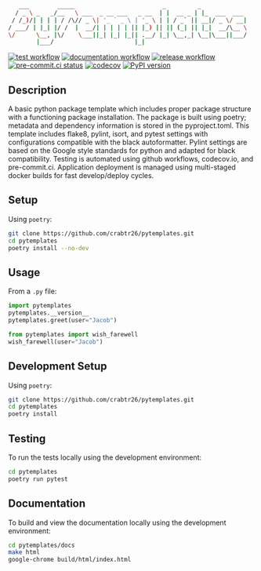 ```bash

   ___        _____                         _         _
  / _ \ _   _/__   \ ___  _ __ ___   _ __  | |  __ _ | |_  ___  ___
 / /_)/| | | | / /\// _ \| '_ ` _ \ | '_ \ | | / _` || __|/ _ \/ __|
/ ___/ | |_| |/ /  |  __/| | | | | || |_) || || (_| || |_|  __/\__ \
\/      \__, |\/    \___||_| |_| |_|| .__/ |_| \__,_| \__|\___||___/
        |___/                       |_|

```
<!-- source - https://patorjk.com/software/taag/#p=display&h=1&f=Ogre&t=PyTemplates -->

[![test workflow](https://github.com/PyTemplate/python_package/actions/workflows/test-and-lint.yaml/badge.svg)](https://github.com/PyTemplate/python_package/actions?query=workflow%3A%22Test+and+Lint%22++)
[![documentation workflow](https://github.com/PyTemplate/python_package/actions/workflows/pages/pages-build-deployment/badge.svg)](https://pytemplate.github.io/python_package/)
[![release workflow](https://github.com/PyTemplate/python_package/actions/workflows/release.yaml/badge.svg)](https://github.com/PyTemplate/python_package/releases/latest)
[![pre-commit.ci status](https://results.pre-commit.ci/badge/github/PyTemplate/python_package/main.svg)](https://results.pre-commit.ci/latest/github/PyTemplate/python_package/main)
[![codecov](https://codecov.io/gh/PyTemplate/python_package/branch/main/graph/badge.svg?token=HG1NQ8HRA4)](https://codecov.io/gh/PyTemplate/python_package)
[![PyPI version](https://badge.fury.io/py/pytemplates_pypackage.svg)](https://pypi.org/project/pytemplates-pypackage/)

## Description

A basic python package template which includes proper package structure with a functioning package installation. The package is built using poetry; metadata and dependency information is stored in the pyproject.toml. This template includes flake8, pylint, isort, and pytest settings with configurations compatible with the black autoformatter. Pylint settings are based on the Google style standards for python and adapted for black compatibility.  Testing is automated using github workflows, codecov.io, and pre-commit.ci. Application deployment is managed using multi-staged docker builds for fast develop/deploy cycles.

## Setup

Using `poetry`:

```bash
git clone https://github.com/crabtr26/pytemplates.git
cd pytemplates
poetry install --no-dev
```

## Usage

From a `.py` file:

```python
import pytemplates
pytemplates.__version__
pytemplates.greet(user="Jacob")

from pytemplates import wish_farewell
wish_farewell(user="Jacob")
```

## Development Setup

Using `poetry`:

```bash
git clone https://github.com/crabtr26/pytemplates.git
cd pytemplates
poetry install
```

## Testing

To run the tests locally using the development environment:

```bash
cd pytemplates
poetry run pytest
```

## Documentation

To build and view the documentation locally using the development environment:

```bash
cd pytemplates/docs
make html
google-chrome build/html/index.html
```
